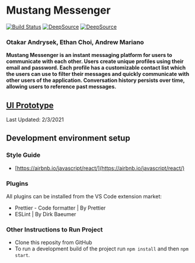 # Mustang Messenger
[![Build Status](https://www.travis-ci.com/otakaran/mustang-messenger.svg?branch=main)](https://www.travis-ci.com/otakaran/mustang-messenger)
[![DeepSource](https://deepsource.io/gh/otakaran/mustang-messenger.svg/?label=active+issues&show_trend=true)](https://deepsource.io/gh/otakaran/mustang-messenger/?ref=repository-badge)
[![DeepSource](https://deepsource.io/gh/otakaran/mustang-messenger.svg/?label=resolved+issues&show_trend=true)](https://deepsource.io/gh/otakaran/mustang-messenger/?ref=repository-badge)
### Otakar Andrysek, Ethan Choi, Andrew Mariano

**Mustang Messenger is an instant messaging platform for users to communicate with each other. Users create unique profiles using their email and password. Each profile has a customizable contact list which the users can use to filter their messages and quickly communicate with other users of the application. Conversation history persists over time, allowing users to reference past messages.**

## [UI Prototype](https://www.figma.com/file/5LOJUEDUx4DTKvp6bUhRLm/Mustang-Messenger-Prototype?node-id=0%3A1)
Last Updated: 2/3/2021

## Development environment setup
### Style Guide
- [https://airbnb.io/javascript/react/](https://airbnb.io/javascript/react/)

### Plugins
All plugins can be installed from the VS Code extension market:
- Prettier - Code formatter     | By Prettier
- ESLint    | By Dirk Baeumer

### Other Instructions to Run Project
- Clone this reposity from GitHub
- To run a development build of the project run ```npm install``` and then ```npm start```.

